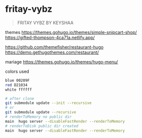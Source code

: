 # fritay-vybz

> FRITAY VYBZ BY KEYSHAA

themes
https://themes.gohugo.io/themes/simple-snipcart-shop/
https://gifted-thompson-4ca71a.netlify.app/


https://github.com/themefisher/restaurant-hugo
https://demo.gethugothemes.com/restaurant/


mariage
https://themes.gohugo.io/themes/hugo-menu/


colors used
```bash
blue 00209F
red D21034
white ffffff
```

```bash
# after clone
git submodule update --init --recursive
# or
git submodule update --recursive
# renderToMemory no public dir
main  hugo server --disableFastRender --renderToMemory
# renderToDisk public dir created
main  hugo server --disableFastRender --renderToMemory
```